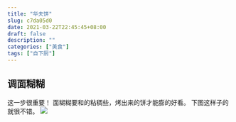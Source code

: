 ```yaml
---
title: "华夫饼"
slug: c7da05d0
date: 2021-03-22T22:45:45+08:00
draft: false
description: ""
categories: ["美食"]
tags: ["自下厨"]
---
```


## 调面糊糊
这一步很重要！
面糊糊要和的粘稠些，烤出来的饼才能膨的好看。
下图这样子的就很不错。
![](https://www.notion.so/image/https%3A%2F%2Fs3-us-west-2.amazonaws.com%2Fsecure.notion-static.com%2F52f8f406-94b9-4130-9f37-824d12345efa%2FIMG_2737.heic?table=block&id=2e563731-af70-40f7-a726-38f937ec57d0&cache=v2)

